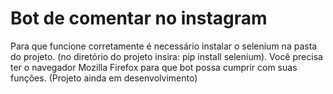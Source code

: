# Bot de comentar no instagram
Para que funcione corretamente é necessário instalar o selenium na pasta do projeto. (no diretório do projeto insira: pip install selenium).
Você precisa ter o navegador Mozilla Firefox para que bot possa cumprir com suas funções.
(Projeto ainda em desenvolvimento)
